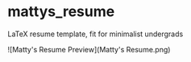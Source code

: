# mattys_resume
LaTeX  resume template, fit for minimalist undergrads

![Matty's Resume Preview](Matty's Resume.png)
